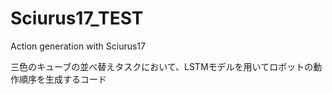 # Sciurus17_TEST
Action generation with Sciurus17

三色のキューブの並べ替えタスクにおいて、LSTMモデルを用いてロボットの動作順序を生成するコード
